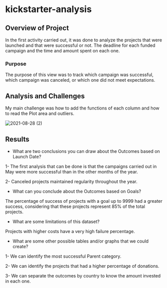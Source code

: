 # kickstarter-analysis
## Overview of Project

In the first activity carried out, it was done to analyze the projects that were launched and that were successful or not. The deadline for each funded campaign and the time and amount spent on each one.

### Purpose
The purpose of this view was to track which campaign was successful, which campaign was canceled, or which one did not meet expectations.

## Analysis and Challenges

My main challenge was how to add the functions of each column and how to read the Plot area and outliers.

![2021-08-28 (2)](https://user-images.githubusercontent.com/87731897/131226620-d6d33ced-7aee-4a7e-b4df-8d03740610ed.png)

## Results

- What are two conclusions you can draw about the Outcomes based on Launch Date?

1- The first analysis that can be done is that the campaigns carried out in May were more successful than in the other months of the year.

2- Canceled projects maintained regularity throughout the year.

- What can you conclude about the Outcomes based on Goals?

The percentage of success of projects with a goal up to 9999 had a greater success, considering that these projects represent 85% of the total projects.

- What are some limitations of this dataset?

Projects with higher costs have a very high failure percentage.

- What are some other possible tables and/or graphs that we could create?

1- We can identify the most successful Parent category.

2- We can identify the projects that had a higher percentage of donations.

3- We can separate the outcomes by country to know the amount invested in each one.

